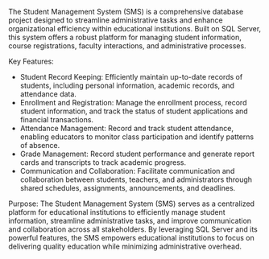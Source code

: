 
The Student Management System (SMS) is a comprehensive database project designed to streamline administrative tasks and enhance organizational efficiency within educational institutions. Built on SQL Server, this system offers a robust platform for managing student information, course registrations, faculty interactions, and administrative processes.

Key Features:
- Student Record Keeping: Efficiently maintain up-to-date records of students, including personal information, academic records, and attendance data.
- Enrollment and Registration: Manage the enrollment process, record student information, and track the status of student applications and financial transactions.
- Attendance Management: Record and track student attendance, enabling educators to monitor class participation and identify patterns of absence.
- Grade Management: Record student performance and generate report cards and transcripts to track academic progress.
- Communication and Collaboration: Facilitate communication and collaboration between students, teachers, and administrators through shared schedules, assignments, announcements, and deadlines.

Purpose:
The Student Management System (SMS) serves as a centralized platform for educational institutions to efficiently manage student information, streamline administrative tasks, and improve communication and collaboration across all stakeholders. By leveraging SQL Server and its powerful features, the SMS empowers educational institutions to focus on delivering quality education while minimizing administrative overhead.

